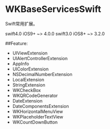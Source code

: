 # WKBaseServicesSwift

Swift常用扩展。

swift4.0 iOS9+ ~> 4.0.0
swift3.0 iOS8+ ~> 3.2.0

##Feature:

* UIViewExtension
* UIAlertControllerExtension
* AppInfo
* UIColorExtension
* NSDecimalNumberExtension
* LocalExtension
* StringExtension
* WKCheckBox
* WKQRCodeGenerator
* DateExtension
* DateComponentsExtension
* WKHorizontalMenuView
* WKPlaceholderTextView
* WKCountDownButton
